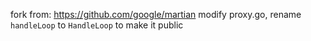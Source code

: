 fork from: https://github.com/google/martian
modify proxy.go, rename `handleLoop` to `HandleLoop` to make it public
